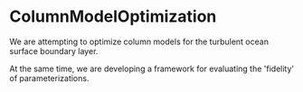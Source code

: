 # ColumnModelOptimization

We are attempting to optimize column models for the turbulent ocean surface boundary layer.

At the same time, we are developing a framework for evaluating the 'fidelity' of parameterizations.
